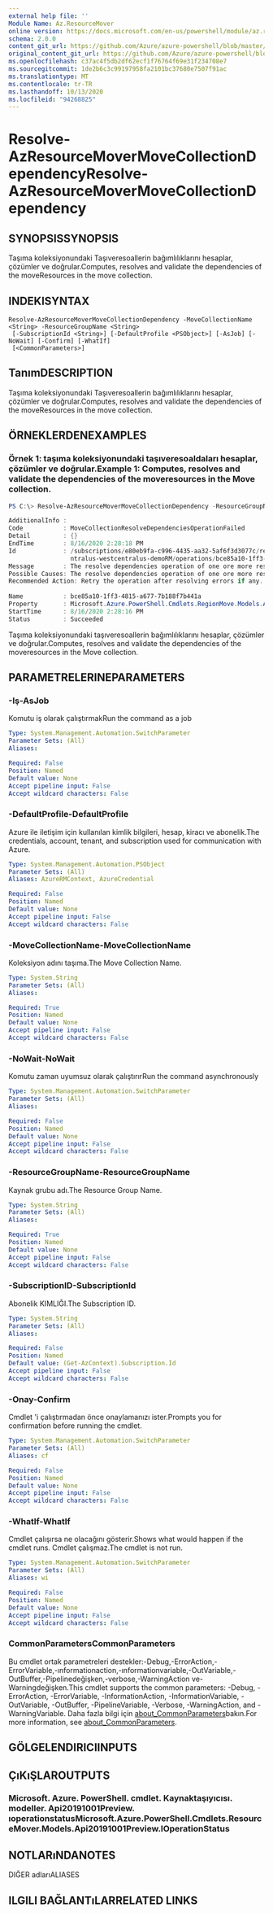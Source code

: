 ```yaml
---
external help file: ''
Module Name: Az.ResourceMover
online version: https://docs.microsoft.com/en-us/powershell/module/az.resourcemover/resolve-azresourcemovermovecollectiondependency
schema: 2.0.0
content_git_url: https://github.com/Azure/azure-powershell/blob/master/src/ResourceMover/help/Resolve-AzResourceMoverMoveCollectionDependency.md
original_content_git_url: https://github.com/Azure/azure-powershell/blob/master/src/ResourceMover/help/Resolve-AzResourceMoverMoveCollectionDependency.md
ms.openlocfilehash: c37ac4f5db2df62ecf1f76764f69e31f234708e7
ms.sourcegitcommit: 1de2b6c3c99197958fa2101bc37680e7507f91ac
ms.translationtype: MT
ms.contentlocale: tr-TR
ms.lasthandoff: 10/13/2020
ms.locfileid: "94268825"
---
```

# <span data-ttu-id="d84e6-101">Resolve-AzResourceMoverMoveCollectionDependency</span><span class="sxs-lookup"><span data-stu-id="d84e6-101">Resolve-AzResourceMoverMoveCollectionDependency</span></span>

## <span data-ttu-id="d84e6-102">SYNOPSIS</span><span class="sxs-lookup"><span data-stu-id="d84e6-102">SYNOPSIS</span></span>
<span data-ttu-id="d84e6-103">Taşıma koleksiyonundaki Taşıveresoallerin bağımlılıklarını hesaplar, çözümler ve doğrular.</span><span class="sxs-lookup"><span data-stu-id="d84e6-103">Computes, resolves and validate the dependencies of the moveResources in the move collection.</span></span>

## <span data-ttu-id="d84e6-104">INDEKI</span><span class="sxs-lookup"><span data-stu-id="d84e6-104">SYNTAX</span></span>

```
Resolve-AzResourceMoverMoveCollectionDependency -MoveCollectionName <String> -ResourceGroupName <String>
 [-SubscriptionId <String>] [-DefaultProfile <PSObject>] [-AsJob] [-NoWait] [-Confirm] [-WhatIf]
 [<CommonParameters>]
```

## <span data-ttu-id="d84e6-105">Tanım</span><span class="sxs-lookup"><span data-stu-id="d84e6-105">DESCRIPTION</span></span>
<span data-ttu-id="d84e6-106">Taşıma koleksiyonundaki Taşıveresoallerin bağımlılıklarını hesaplar, çözümler ve doğrular.</span><span class="sxs-lookup"><span data-stu-id="d84e6-106">Computes, resolves and validate the dependencies of the moveResources in the move collection.</span></span>

## <span data-ttu-id="d84e6-107">ÖRNEKLERDEN</span><span class="sxs-lookup"><span data-stu-id="d84e6-107">EXAMPLES</span></span>

### <span data-ttu-id="d84e6-108">Örnek 1: taşıma koleksiyonundaki taşıveresoaldaları hesaplar, çözümler ve doğrular.</span><span class="sxs-lookup"><span data-stu-id="d84e6-108">Example 1: Computes, resolves and validate the dependencies of the moveresources in the Move collection.</span></span>
```powershell
PS C:\> Resolve-AzResourceMoverMoveCollectionDependency -ResourceGroupName "RG-MoveCollection-demoRM" -MoveCollectionName "PS-centralus-westcentralus-demoRM" 

AdditionalInfo : 
Code           : MoveCollectionResolveDependenciesOperationFailed
Detail         : {}
EndTime        : 8/16/2020 2:28:18 PM
Id             : /subscriptions/e80eb9fa-c996-4435-aa32-5af6f3d3077c/resourceGroups/RG-MoveCollection-demoRM/providers/Microsoft.Migrate/MoveCollections/PS-ce
                 ntralus-westcentralus-demoRM/operations/bce85a10-1ff3-4815-a677-7b188f7b441a
Message        : The resolve dependencies operation of one ore more resources has failed. Check the move status of the resource for more details. 
Possible Causes: The resolve dependencies operation of one ore more resources has failed.
Recommended Action: Retry the operation after resolving errors if any. If issue persists, contact support.
                     
Name           : bce85a10-1ff3-4815-a677-7b188f7b441a
Property       : Microsoft.Azure.PowerShell.Cmdlets.RegionMove.Models.Api20191001Preview.OperationStatusProperties
StartTime      : 8/16/2020 2:28:16 PM
Status         : Succeeded
```

<span data-ttu-id="d84e6-109">Taşıma koleksiyonundaki taşıveresoallerin bağımlılıklarını hesaplar, çözümler ve doğrular.</span><span class="sxs-lookup"><span data-stu-id="d84e6-109">Computes, resolves and validate the dependencies of the moveresources in the Move collection.</span></span>

## <span data-ttu-id="d84e6-110">PARAMETRELERINE</span><span class="sxs-lookup"><span data-stu-id="d84e6-110">PARAMETERS</span></span>

### <span data-ttu-id="d84e6-111">-Iş</span><span class="sxs-lookup"><span data-stu-id="d84e6-111">-AsJob</span></span>
<span data-ttu-id="d84e6-112">Komutu iş olarak çalıştırmak</span><span class="sxs-lookup"><span data-stu-id="d84e6-112">Run the command as a job</span></span>

```yaml
Type: System.Management.Automation.SwitchParameter
Parameter Sets: (All)
Aliases:

Required: False
Position: Named
Default value: None
Accept pipeline input: False
Accept wildcard characters: False
```

### <span data-ttu-id="d84e6-113">-DefaultProfile</span><span class="sxs-lookup"><span data-stu-id="d84e6-113">-DefaultProfile</span></span>
<span data-ttu-id="d84e6-114">Azure ile iletişim için kullanılan kimlik bilgileri, hesap, kiracı ve abonelik.</span><span class="sxs-lookup"><span data-stu-id="d84e6-114">The credentials, account, tenant, and subscription used for communication with Azure.</span></span>

```yaml
Type: System.Management.Automation.PSObject
Parameter Sets: (All)
Aliases: AzureRMContext, AzureCredential

Required: False
Position: Named
Default value: None
Accept pipeline input: False
Accept wildcard characters: False
```

### <span data-ttu-id="d84e6-115">-MoveCollectionName</span><span class="sxs-lookup"><span data-stu-id="d84e6-115">-MoveCollectionName</span></span>
<span data-ttu-id="d84e6-116">Koleksiyon adını taşıma.</span><span class="sxs-lookup"><span data-stu-id="d84e6-116">The Move Collection Name.</span></span>

```yaml
Type: System.String
Parameter Sets: (All)
Aliases:

Required: True
Position: Named
Default value: None
Accept pipeline input: False
Accept wildcard characters: False
```

### <span data-ttu-id="d84e6-117">-NoWait</span><span class="sxs-lookup"><span data-stu-id="d84e6-117">-NoWait</span></span>
<span data-ttu-id="d84e6-118">Komutu zaman uyumsuz olarak çalıştırır</span><span class="sxs-lookup"><span data-stu-id="d84e6-118">Run the command asynchronously</span></span>

```yaml
Type: System.Management.Automation.SwitchParameter
Parameter Sets: (All)
Aliases:

Required: False
Position: Named
Default value: None
Accept pipeline input: False
Accept wildcard characters: False
```

### <span data-ttu-id="d84e6-119">-ResourceGroupName</span><span class="sxs-lookup"><span data-stu-id="d84e6-119">-ResourceGroupName</span></span>
<span data-ttu-id="d84e6-120">Kaynak grubu adı.</span><span class="sxs-lookup"><span data-stu-id="d84e6-120">The Resource Group Name.</span></span>

```yaml
Type: System.String
Parameter Sets: (All)
Aliases:

Required: True
Position: Named
Default value: None
Accept pipeline input: False
Accept wildcard characters: False
```

### <span data-ttu-id="d84e6-121">-SubscriptionID</span><span class="sxs-lookup"><span data-stu-id="d84e6-121">-SubscriptionId</span></span>
<span data-ttu-id="d84e6-122">Abonelik KIMLIĞI.</span><span class="sxs-lookup"><span data-stu-id="d84e6-122">The Subscription ID.</span></span>

```yaml
Type: System.String
Parameter Sets: (All)
Aliases:

Required: False
Position: Named
Default value: (Get-AzContext).Subscription.Id
Accept pipeline input: False
Accept wildcard characters: False
```

### <span data-ttu-id="d84e6-123">-Onay</span><span class="sxs-lookup"><span data-stu-id="d84e6-123">-Confirm</span></span>
<span data-ttu-id="d84e6-124">Cmdlet 'i çalıştırmadan önce onaylamanızı ister.</span><span class="sxs-lookup"><span data-stu-id="d84e6-124">Prompts you for confirmation before running the cmdlet.</span></span>

```yaml
Type: System.Management.Automation.SwitchParameter
Parameter Sets: (All)
Aliases: cf

Required: False
Position: Named
Default value: None
Accept pipeline input: False
Accept wildcard characters: False
```

### <span data-ttu-id="d84e6-125">-WhatIf</span><span class="sxs-lookup"><span data-stu-id="d84e6-125">-WhatIf</span></span>
<span data-ttu-id="d84e6-126">Cmdlet çalışırsa ne olacağını gösterir.</span><span class="sxs-lookup"><span data-stu-id="d84e6-126">Shows what would happen if the cmdlet runs.</span></span>
<span data-ttu-id="d84e6-127">Cmdlet çalışmaz.</span><span class="sxs-lookup"><span data-stu-id="d84e6-127">The cmdlet is not run.</span></span>

```yaml
Type: System.Management.Automation.SwitchParameter
Parameter Sets: (All)
Aliases: wi

Required: False
Position: Named
Default value: None
Accept pipeline input: False
Accept wildcard characters: False
```

### <span data-ttu-id="d84e6-128">CommonParameters</span><span class="sxs-lookup"><span data-stu-id="d84e6-128">CommonParameters</span></span>
<span data-ttu-id="d84e6-129">Bu cmdlet ortak parametreleri destekler:-Debug,-ErrorAction,-ErrorVariable,-ınformationaction,-ınformationvariable,-OutVariable,-OutBuffer,-Pipelinedeğişken,-verbose,-WarningAction ve-Warningdeğişken.</span><span class="sxs-lookup"><span data-stu-id="d84e6-129">This cmdlet supports the common parameters: -Debug, -ErrorAction, -ErrorVariable, -InformationAction, -InformationVariable, -OutVariable, -OutBuffer, -PipelineVariable, -Verbose, -WarningAction, and -WarningVariable.</span></span> <span data-ttu-id="d84e6-130">Daha fazla bilgi için [about_CommonParameters](http://go.microsoft.com/fwlink/?LinkID=113216)bakın.</span><span class="sxs-lookup"><span data-stu-id="d84e6-130">For more information, see [about_CommonParameters](http://go.microsoft.com/fwlink/?LinkID=113216).</span></span>

## <span data-ttu-id="d84e6-131">GÖLGELENDIRICI</span><span class="sxs-lookup"><span data-stu-id="d84e6-131">INPUTS</span></span>

## <span data-ttu-id="d84e6-132">ÇıKıŞLAR</span><span class="sxs-lookup"><span data-stu-id="d84e6-132">OUTPUTS</span></span>

### <span data-ttu-id="d84e6-133">Microsoft. Azure. PowerShell. cmdlet. Kaynaktaşıyıcısı. modeller. Api20191001Preview. ıoperationstatus</span><span class="sxs-lookup"><span data-stu-id="d84e6-133">Microsoft.Azure.PowerShell.Cmdlets.ResourceMover.Models.Api20191001Preview.IOperationStatus</span></span>

## <span data-ttu-id="d84e6-134">NOTLARıNDA</span><span class="sxs-lookup"><span data-stu-id="d84e6-134">NOTES</span></span>

<span data-ttu-id="d84e6-135">DIĞER adları</span><span class="sxs-lookup"><span data-stu-id="d84e6-135">ALIASES</span></span>

## <span data-ttu-id="d84e6-136">ILGILI BAĞLANTıLAR</span><span class="sxs-lookup"><span data-stu-id="d84e6-136">RELATED LINKS</span></span>

